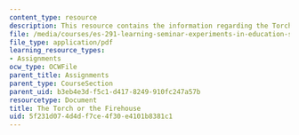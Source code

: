 ```yaml
---
content_type: resource
description: This resource contains the information regarding the Torch or the firehouse.
file: /media/courses/es-291-learning-seminar-experiments-in-education-spring-2003/5f231d074d4df7ce4f30e4101b8381c1_MITES_291S03_6a_torch.pdf
file_type: application/pdf
learning_resource_types:
- Assignments
ocw_type: OCWFile
parent_title: Assignments
parent_type: CourseSection
parent_uid: b3eb4e3d-f5c1-d417-8249-910fc247a57b
resourcetype: Document
title: The Torch or the Firehouse
uid: 5f231d07-4d4d-f7ce-4f30-e4101b8381c1
---
```

